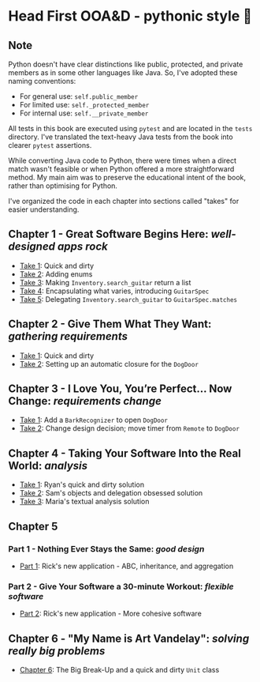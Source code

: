 # Head First OOA&D - pythonic style 🐍

## Note

Python doesn't have clear distinctions like public, protected, and private members as in some other languages like Java. So, I've adopted these naming conventions:

- For general use: `self.public_member`
- For limited use: `self._protected_member`
- For internal use: `self.__private_member`

All tests in this book are executed using `pytest` and are located in the `tests` directory. I've translated the text-heavy Java tests from the book into clearer `pytest` assertions.

While converting Java code to Python, there were times when a direct match wasn't feasible or when Python offered a more straightforward method. My main aim was to preserve the educational intent of the book, rather than optimising for Python.

I've organized the code in each chapter into sections called "takes" for easier understanding.

## Chapter 1 - Great Software Begins Here: _well-designed apps rock_

- [Take 1](./src/ooad/chapter_01/take_01/): Quick and dirty
- [Take 2](./src/ooad/chapter_01/take_02/): Adding enums
- [Take 3](./src/ooad/chapter_01/take_03/): Making `Inventory.search_guitar` return a list
- [Take 4](./src/ooad/chapter_01/take_04/): Encapsulating what varies, introducing `GuitarSpec`
- [Take 5](./src/ooad/chapter_01/take_05/): Delegating `Inventory.search_guitar` to `GuitarSpec.matches`

## Chapter 2 - Give Them What They Want: _gathering requirements_

- [Take 1](./src/ooad/chapter_02/take_01/): Quick and dirty
- [Take 2](./src/ooad/chapter_02/take_02/): Setting up an automatic closure for the `DogDoor`

## Chapter 3 - I Love You, You’re Perfect... Now Change: _requirements change_

- [Take 1](./src/ooad/chapter_03/take_01/): Add a `BarkRecognizer` to open `DogDoor`
- [Take 2](./src/ooad/chapter_03/take_02/): Change design decision; move timer from `Remote` to `DogDoor`

## Chapter 4 - Taking Your Software Into the Real World: _analysis_

- [Take 1](./src/ooad/chapter_04/take_01/): Ryan's quick and dirty solution
- [Take 2](./src/ooad/chapter_04/take_02/): Sam's objects and delegation obsessed solution
- [Take 3](./src/ooad/chapter_04/take_03/): Maria's textual analysis solution

## Chapter 5

### Part 1 - Nothing Ever Stays the Same: _good design_

- [Part 1](./src/ooad/chapter_05/part_01/): Rick's new application - ABC, inheritance, and aggregation

### Part 2 - Give Your Software a 30-minute Workout: _flexible software_

- [Part 2](./src/ooad/chapter_05/part_02/): Rick's new application - More cohesive software

## Chapter 6 - "My Name is Art Vandelay": _solving really big problems_

- [Chapter 6](./src/ooad/chapter_06/): The Big Break-Up and a quick and dirty `Unit` class
